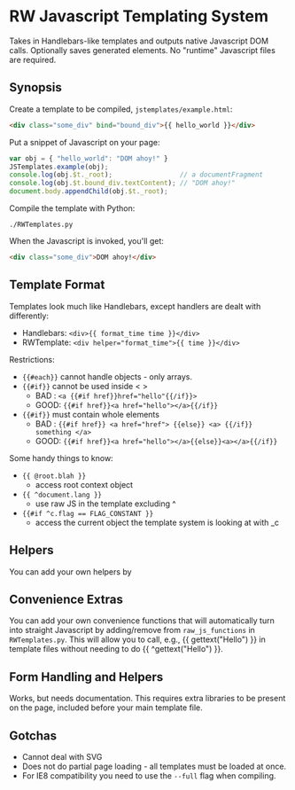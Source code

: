 # RW Javascript Templating System

Takes in Handlebars-like templates and outputs native Javascript DOM calls.
Optionally saves generated elements.  No "runtime" Javascript files are
required.

## Synopsis

Create a template to be compiled, `jstemplates/example.html`:

```html
<div class="some_div" bind="bound_div">{{ hello_world }}</div>
```

Put a snippet of Javascript on your page:

```javascript
var obj = { "hello_world": "DOM ahoy!" }
JSTemplates.example(obj);
console.log(obj.$t._root);                 // a documentFragment
console.log(obj.$t.bound_div.textContent); // "DOM ahoy!"
document.body.appendChild(obj.$t._root);
```

Compile the template with Python:

```
./RWTemplates.py
```

When the Javascript is invoked, you'll get:

```html
<div class="some_div">DOM ahoy!</div>
```

## Template Format

Templates look much like Handlebars, except handlers are dealt with differently:

- Handlebars: `<div>{{ format_time time }}</div>`
-  RWTemplate: `<div helper="format_time">{{ time }}</div>`

Restrictions:
   - `{{#each}}` cannot handle objects - only arrays.
   - `{{#if}}` cannot be used inside < >
       - BAD : `<a {{#if href}}href="hello"{{/if}}>`
       - GOOD: `{{#if href}}<a href="hello"></a>{{/if}}`
   - `{{#if}}` must contain whole elements
       - BAD : `{{#if href}} <a href="href"> {{else}} <a> {{/if}} something </a>`
       - GOOD: `{{#if href}}<a href="hello"></a>{{else}}<a></a>{{/if}}`

Some handy things to know:

  - `{{ @root.blah }}`
    - access root context object
  - `{{ ^document.lang }}`
    - use raw JS in the template excluding ^
  - `{{#if ^c.flag == FLAG_CONSTANT }}`
    - access the current object the template system is looking at with _c

## Helpers

You can add your own helpers by

## Convenience Extras

You can add your own convenience functions that will automatically
turn into straight Javascript by adding/remove from `raw_js_functions` in `RWTemplates.py`.
This will allow you to call, e.g., {{ gettext("Hello") }} in template files without needing
to do {{ ^gettext("Hello") }}.

## Form Handling and Helpers

Works, but needs documentation.  This requires extra libraries to be present on the page,
included before your main template file.

## Gotchas

- Cannot deal with SVG
- Does not do partial page loading - all templates must be loaded at once.
- For IE8 compatibility you need to use the `--full` flag when compiling.
